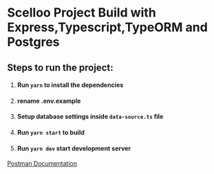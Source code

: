 # Scelloo Project Build with Express,Typescript,TypeORM and Postgres

## Steps to run the project:

1. #### Run `yarn` to install the dependencies
2. #### rename .env.example
3. #### Setup database settings inside `data-source.ts` file
4. #### Run `yarn start` to build
5. #### Run `yarn dev` start development server

[Postman Documentation](https://scelloo-backend.herokuapp.com/)
